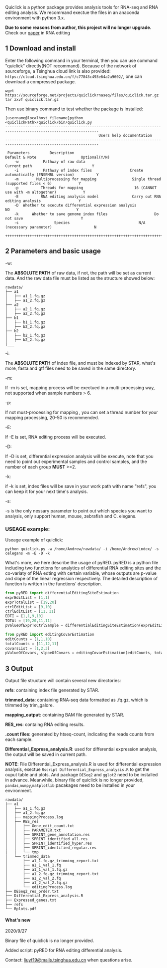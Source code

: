 
Quiclick is a python package provides analysis tools for RNA-seq and RNA editing analysis. We recommand exectue the files in an anaconda environment with python 3.x.

**Due to some reasons from author, this project will no longer upgrade.**
Check our [paper](https://www.science.org/doi/full/10.1126/science.abd8971) in RNA editing

## 1 Download and install

Enter the following command in your terminal, then you can use command "quiclick" directly(NOT recommand). Because of the network of sourceforge, a Tsinghua cloud link is also provided: `https://cloud.tsinghua.edu.cn/f/c77843c493e64a2a9602/`, one can download a compressed package.

```shell
wget https://sourceforge.net/projects/quiclickrnaseq/files/quiclick.tar.gz
tar zxvf quiclick.tar.gz
```

Then use binary command to test whether the package is installed:

```shell
[username@localhost filename]python <quiclickPath>/quiclick/bin/quiclick.py
----------------------------------------------------------------------------------------------------------------
                                          Users help documentation
----------------------------------------------------------------------------------------------------------------

 Parameters         Description                                 Default & Note                    Optional(Y/N)
    -w           Pathway of raw data                             Current path                           Y
    -i           Pathway of index files                 Create automatically (ENSEMBL version)          Y
    -m        Multiprocessing for mapping                Single thread (supported files < 6)            Y
    -p          Threads for mapping                       16 (CANNOT use with -m altogether)            Y
    -E          RNA editing analysis model               Carry out RNA editing analysis                 Y
    -D  Whether to execute differential expression analysis             NO                              Y
    -k      Whether to save genome index files                     Do not save                          Y
    -s                Species                               N/A (necessary parameter)                   N

++++++++++++++++++++++++++++++++++++++++++++++++++++++++++++++++++++++++++++++++++++++++++++++++++++++++++++++++
```



## 2 Parameters and basic usage

-w: 

The **ABSOLUTE PATH** of raw data, if not, the path will be set as current data. And the raw data file must be listed as the structure showed below:

```shell
rawdata/
├── a1
│   ├── a1_1.fq.gz
│   ├── a1_2.fq.gz
├── a2
│   ├── a2_1.fq.gz
│   ├── a2_2.fq.gz
├── b1
│   ├── b1_1.fq.gz
│   ├── b2_2.fq.gz
├── b2
│   ├── b2_1.fq.gz
│   ├── b2_2.fq.gz
|___
```

-i:

The **ABSOLUTE PATH** of index file, and must be indexed by STAR, what's more, fasta and gtf files need to be saved in the same directory. 

-m:

If -m is set, mapping process will be exectued in a multi-processing way, not supported when sample numbers > 6.

-p:

If not must-processing for mapping , you can set a thread number for your mapping processing, 20-50 is recommended.

-E:

If -E is set, RNA editing process will be executed.

-D:

If -D is set, differential expression analysis will be execute, note that you need to point out experimental samples and control samples, and the number of each group **MUST** >=2.

-k:

if -k is set, index files will be save in your work path with name "refs", you can keep it for your next time's analysis.

-s:

-s is the only nessary parameter to point out which species you want to analysis, only support human, mouse, zebrafish and C. elegans.

### USEAGE example:

Useage example of quiclick:

```shell
python quiclick.py -w /home/Andrew/rawdata/ -i /home/Andrew/index/ -s celegans -m -E -D -k
```

What's more, we here describe the usage of pyRED. pyRED is a python file including two functions for analytics of differential RNA editing sites and the co-variaty of RNA edting with certain variable, whose outputs are p-value and slope of the linear regression respectively. The detailed description of function is written in the functions' description.

```python
from pyRED import differentialEditingSiteEstimation
exprEditList = [1,1]
exprTotalList = [19,20]
ctrlEditList = [9,10]
ctrlEditList = [11，11]
EDTI = [1,1,9,10]
TOTAl = [19,20,11,11]
pValueOfExprToCtrlSample = differentialEditingSiteEstimation(exprEditList, exprTotalList, ctrlEditList, ctrlEditList, EDIT, TOTAL)

from pyRED import editingCovarEstimation
editCounts = [1,1,10]
totalCounts = [11,12,11]
covarsList = [1,2,3]
pValueOfCovars, slpoeOfCovars = editingCovarEstimation(editCounts, totalCounts, co)
```



## 3 Output

Output file structure will contain several new directories:

**refs**: containing index file generated by STAR.

**trimmed_data**: containing RNA-seq data formatted as .fq.gz, which is trimmed by trim_galore.

**mapping_output**: containing BAM file generated by STAR.

**RES_res**: containg RNA editing results.

**.count files**: generated by htseq-count, indicating the reads counts from each sample.

**Differential_Express_analysis.R**: used for differential expression analysis, the output will be saved in current path.

**NOTE**: File Differential_Express_analysis.R is used for differential expression analysis, exectue `Rscript Differential_Express_analysis.R` to get the ouput table and plots. And package `DESeq2` and `gglot2` need to be installed in advance. Meanwhile, binary file of quiclick is no longer provided, `pandas`,`numpy`,`matplotlib` pacakages need to be installed in your environment.

```shell
rawdata/
├── a1
│   ├── a1_1.fq.gz
│   ├── a1_2.fq.gz
│   ├── mappingProcess.log
│   ├── RES_res
│   │   ├── Gene_edit_count.txt
│   │   ├── PARAMETER.txt
│   │   ├── SPRINT_gene_annotation.res
│   │   ├── SPRINT_identified_all.res
│   │   ├── SPRINT_identified_hyper.res
│   │   ├── SPRINT_identified_regular.res
|   |   └── tmp
│   └── trimmed_data
│       ├── a1_1.fq.gz_trimming_report.txt
│       ├── a1_1_val_1.fq
│       ├── a1_1_val_1.fq.gz
│       ├── a1_2.fq.gz_trimming_report.txt
│       ├── a1_2_val_2.fq
│       ├── a1_2_val_2.fq.gz
│       └── editingProcess.log
├── DESeq2_res_order.txt
├── Differential_Express_analysis.R
├── Expressed_genes.txt
├── refs
└── Rplots.pdf
```

#### What's new
2020/9/27

Binary file of quiclick is no longer provided.

Added script: pyRED for RNA editing differential analysis. 



Contact: liuyf19@mails.tsinghua.edu.cn when questions arise.

